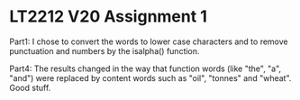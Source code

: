 # LT2212 V20 Assignment 1

Part1: 
I chose to convert the words to lower case characters and to remove punctuation and numbers by the isalpha() function. 

Part4: 
The results changed in the way that function words (like "the", "a", "and") were replaced by content words such as "oil", "tonnes" and "wheat". Good stuff.